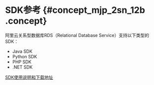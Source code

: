 # SDK参考 {#concept_mjp_2sn_12b .concept}

阿里云关系型数据库RDS（Relational Database Service）支持以下类型的SDK：

-   Java SDK
-   Python SDK
-   PHP SDK
-   .NET SDK

[SDK使用说明和下载地址](https://www.alibabacloud.com/support/developer-resources#sdk)

